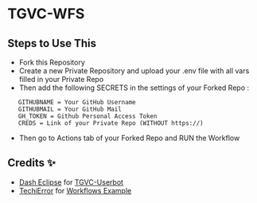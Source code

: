 # TGVC-WFS
## Steps to Use This 
- Fork this Repository
- Create a new Private Repository and upload your .env file with all vars filled in your Private Repo
- Then add the following SECRETS in the settings of your Forked Repo :
```
   GITHUBNAME = Your GitHub Username
   GITHUBMAIL = Your GitHub Mail
   GH_TOKEN = Github Personal Access Token 
   CREDS = Link of your Private Repo (WITHOUT https://)
```
- Then go to Actions tab of your Forked Repo and RUN the Workflow

## Credits ✨
 - [Dash Eclipse](https://github.com/dashezup) for [TGVC-Userbot](https://github.com/callsmusic/tgvc-userbot)
 - [TechiError](https://github.com/TechiError) for [Workflows Example](https://github.com/TechiError/ultroid-wf-example)
